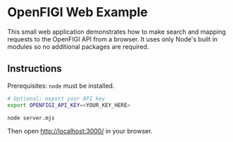 # OpenFIGI Web Example

This small web application demonstrates how to make search and mapping requests
to the OpenFIGI API from a browser. It uses only Node's built in modules so no
additional packages are required.

## Instructions

Prerequisites: `node` must be installed.

```bash
# Optional: export your API key
export OPENFIGI_API_KEY=<YOUR_KEY_HERE>

node server.mjs
```

Then open <http://localhost:3000/> in your browser.
